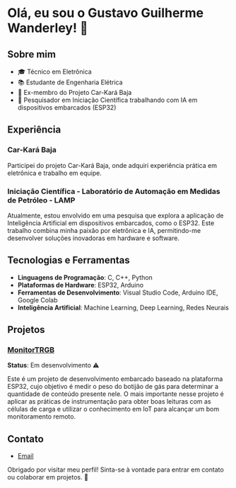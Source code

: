 # Olá, eu sou o Gustavo Guilherme Wanderley! 👋

## Sobre mim

- 🎓 Técnico em Eletrônica
- 📚 Estudante de Engenharia Elétrica
- 🚗 Ex-membro do Projeto Car-Kará Baja
- 🤖 Pesquisador em Iniciação Científica trabalhando com IA em dispositivos embarcados (ESP32)

## Experiência

### Car-Kará Baja
Participei do projeto Car-Kará Baja, onde adquiri experiência prática em eletrônica e trabalho em equipe. 

### Iniciação Científica - Laboratório de Automação em Medidas de Petróleo - LAMP
Atualmente, estou envolvido em uma pesquisa que explora a aplicação de Inteligência Artificial em dispositivos embarcados, como o ESP32. Este trabalho combina minha paixão por eletrônica e IA, permitindo-me desenvolver soluções inovadoras em hardware e software.

## Tecnologias e Ferramentas

- **Linguagens de Programação**: C, C++, Python
- **Plataformas de Hardware**: ESP32, Arduino
- **Ferramentas de Desenvolvimento**: Visual Studio Code, Arduino IDE, Google Colab
- **Inteligência Artificial**: Machine Learning, Deep Learning, Redes Neurais

## Projetos

### [MonitorTRGB](https://github.com/Gustavo-Guilherme-Wanderley/MonitorTRGB)
**Status**: Em desenvolvimento ⚠️

Este é um projeto de desenvolvimento embarcado baseado na plataforma ESP32, cujo objetivo é medir o peso do botijão de gás para determinar a quantidade de conteúdo presente nele. O mais importante nesse projeto é aplicar as práticas de instrumentação para obter boas leituras com as células de carga e utilizar o conhecimento em IoT para alcançar um bom monitoramento remoto.
## Contato

- [Email](gustavowander08@gmail.com)

Obrigado por visitar meu perfil! Sinta-se à vontade para entrar em contato ou colaborar em projetos. 🚀
